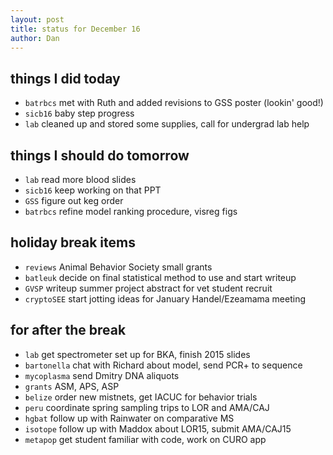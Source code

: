 ```yaml
---
layout: post
title: status for December 16
author: Dan
---
```


## things I did today

* `batrbcs` met with Ruth and added revisions to GSS poster (lookin' good!)
* `sicb16` baby step progress
* `lab` cleaned up and stored some supplies, call for undergrad lab help

## things I should do tomorrow

* `lab` read more blood slides
* `sicb16` keep working on that PPT
* `GSS` figure out keg order
* `batrbcs` refine model ranking procedure, visreg figs

## holiday break items 
* `reviews` Animal Behavior Society small grants
* `batleuk` decide on final statistical method to use and start writeup
* `GVSP` writeup summer project abstract for vet student recruit
* `cryptoSEE` start jotting ideas for January Handel/Ezeamama meeting

## for after the break
* `lab` get spectrometer set up for BKA, finish 2015 slides
* `bartonella` chat with Richard about model, send PCR+ to sequence
* `mycoplasma` send Dmitry DNA aliquots
* `grants` ASM, APS, ASP
* `belize` order new mistnets, get IACUC for behavior trials
* `peru` coordinate spring sampling trips to LOR and AMA/CAJ
* `hgbat` follow up with Rainwater on comparative MS
* `isotope` follow up with Maddox about LOR15, submit AMA/CAJ15
* `metapop` get student familiar with code, work on CURO app

<i class='fa fa-code' style='color:pink'> </i>

